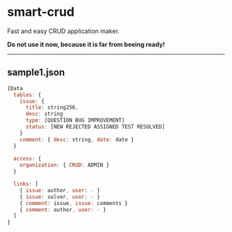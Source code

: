 # smart-crud
Fast and easy CRUD application maker.

__Do not use it now, because it is far from beeing ready!__

----

## sample1.json

```js
{Data
  tables: {
    issue: { 
      title: string256, 
      desc: string 
      type: [QUESTION BUG IMPROVEMENT]
      status: [NEW REJECTED ASSIGNED TEST RESOLVED]
    }
    comment: { desc: string, date: date }
  }
  
  access: {
    organization: { CRUD: ADMIN }
  }

  links: [
    { issue: author, user: - }
    { issue: solver, user: - }
    { comment: issue, issue: comments }
    { comment: author, user: - }
  ]
}
```

